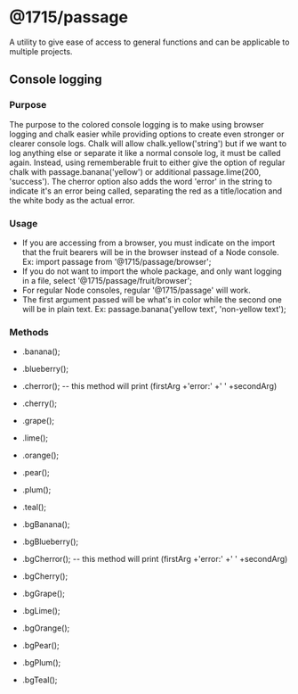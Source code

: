 # @1715/passage

A utility to give ease of access to general functions and can be applicable to multiple projects.

## Console logging

### Purpose
The purpose to the colored console logging is to make using browser logging and chalk easier while providing options to create even stronger or clearer console logs. Chalk will allow chalk.yellow('string') but if we want to log anything else or separate it like a normal console log, it must be called again. Instead, using rememberable fruit to either give the option of regular chalk with passage.banana('yellow') or additional passage.lime(200, 'success'). The cherror option also adds the word 'error' in the string to indicate it's an error being called, separating the red as a title/location and the white body as the actual error.

### Usage
* If you are accessing from a browser, you must indicate on the import that the fruit bearers will be in the browser instead of a Node console. Ex: import passage from '@1715/passage/browser';
* If you do not want to import the whole package, and only want logging in a file, select '@1715/passage/fruit/browser';
* For regular Node consoles, regular '@1715/passage' will work.
* The first argument passed will be what's in color while the second one will be in plain text. Ex: passage.banana('yellow text', 'non-yellow text');

### Methods
* .banana();
* .blueberry();
* .cherror(); -- this method will print (firstArg +'error:' +' ' +secondArg)
* .cherry();
* .grape();
* .lime();
* .orange();
* .pear();
* .plum();
* .teal();

* .bgBanana();
* .bgBlueberry();
* .bgCherror(); -- this method will print (firstArg +'error:' +' ' +secondArg)
* .bgCherry();
* .bgGrape();
* .bgLime();
* .bgOrange();
* .bgPear();
* .bgPlum();
* .bgTeal();